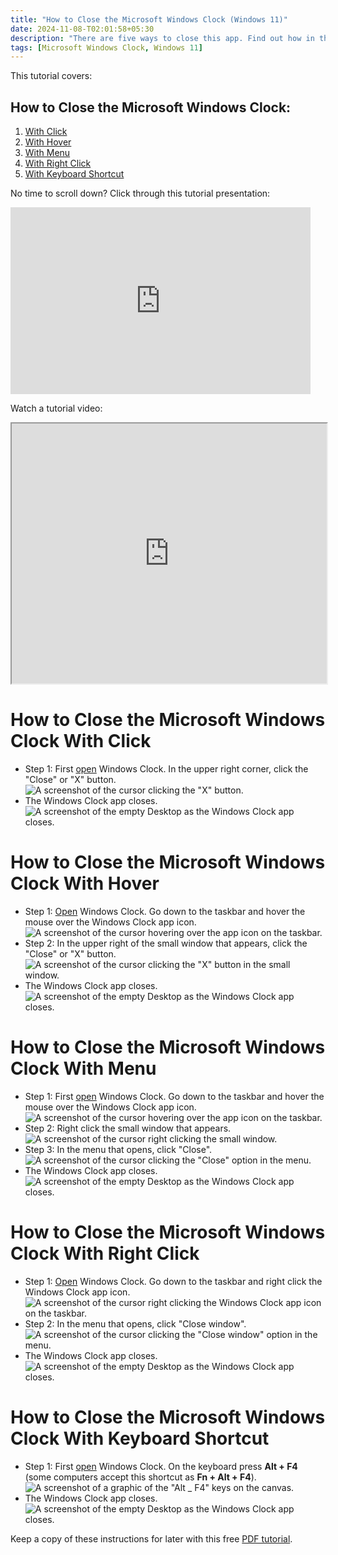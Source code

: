 ```yaml
---
title: "How to Close the Microsoft Windows Clock (Windows 11)"
date: 2024-11-08-T02:01:58+05:30
description: "There are five ways to close this app. Find out how in this post."
tags: [Microsoft Windows Clock, Windows 11]
---
```

This tutorial covers:

## How to Close the Microsoft Windows Clock:
1. [With Click](#1)
2. [With Hover](#2)
3. [With Menu](#3)
4. [With Right Click](#4)
5. [With Keyboard Shortcut](#5)

<p>No time to scroll down? Click through this tutorial presentation:</p>
<iframe src="https://docs.google.com/presentation/d/1SYz1ip0HcDwZ5wj_qVPDyv3QLKZr_hePhlfJDilb5Tg/embed?start=false&loop=false&delayms=3000" frameborder="0" width="480" height="299" allowfullscreen="true" mozallowfullscreen="true" webkitallowfullscreen="true"></iframe>

<br />

Watch a tutorial video:
<iframe class="BLOG_video_class" allowfullscreen="" youtube-src-id="pGn0MPo3f1U" width="100%" height="416" src="https://www.youtube.com/embed/pGn0MPo3f1U"></iframe>

<br />

<h1 id="1">How to Close the Microsoft Windows Clock With Click</h1>

* Step 1: First [open](https://qhtutorials.github.io/posts/how-to-open-microsoft-windows-clock/) Windows Clock. In the upper right corner, click the "Close" or "X" button. <div class="stepimage">![A screenshot of the cursor clicking the "X" button.](blogclickxtoclose.png "Click 'X' ")</div>
* The Windows Clock app closes. <div class="stepimage">![A screenshot of the empty Desktop as the Windows Clock app closes.](blogcloseclockedit.png "The app closes")</div>

<h1 id="2">How to Close the Microsoft Windows Clock With Hover</h1>

* Step 1: [Open](https://qhtutorials.github.io/posts/how-to-open-microsoft-windows-clock/) Windows Clock. Go down to the taskbar and hover the mouse over the Windows Clock app icon. <div class="stepimage">![A screenshot of the cursor hovering over the app icon on the taskbar.](bloghoveroverappicon.png "Hover over the app icon")</div>
* Step 2: In the upper right of the small window that appears, click the "Close" or "X" button. <div class="stepimage">![A screenshot of the cursor clicking the "X" button in the small window.](bloghoverclose.png "Click the 'X' ")</div>
* The Windows Clock app closes. <div class="stepimage">![A screenshot of the empty Desktop as the Windows Clock app closes.](blogcloseclockedit.png "The app closes")</div>

<h1 id="3">How to Close the Microsoft Windows Clock With Menu</h1>

* Step 1: First [open](https://qhtutorials.github.io/posts/how-to-open-microsoft-windows-clock/) Windows Clock. Go down to the taskbar and hover the mouse over the Windows Clock app icon. <div class="stepimage">![A screenshot of the cursor hovering over the app icon on the taskbar.](bloghoveroverappicon.png "Hover over the app icon")</div>
* Step 2: Right click the small window that appears. <div class="stepimage">![A screenshot of the cursor right clicking the small window.](bloghoverrightclick1.png "Right click the small window")</div>
* Step 3: In the menu that opens, click "Close". <div class="stepimage">![A screenshot of the cursor clicking the "Close" option in the menu.](bloghoverrightclick2.png "Click 'Close' ")</div>
* The Windows Clock app closes. <div class="stepimage">![A screenshot of the empty Desktop as the Windows Clock app closes.](blogcloseclockedit.png "The app closes")</div>

<h1 id="4">How to Close the Microsoft Windows Clock With Right Click</h1>

* Step 1: [Open](https://qhtutorials.github.io/posts/how-to-open-microsoft-windows-clock/) Windows Clock. Go down to the taskbar and right click the Windows Clock app icon. <div class="stepimage">![A screenshot of the cursor right clicking the Windows Clock app icon on the taskbar.](blogrightclicktopin1.png "Right click the app icon")</div>
* Step 2: In the menu that opens, click "Close window". <div class="stepimage">![A screenshot of the cursor clicking the "Close window" option in the menu.](blogrightclickclosewindow.png "Click 'Close window' ")</div>
* The Windows Clock app closes. <div class="stepimage">![A screenshot of the empty Desktop as the Windows Clock app closes.](blogcloseclockedit.png "The app closes")</div>

<h1 id="5">How to Close the Microsoft Windows Clock With Keyboard Shortcut</h1>

* Step 1: First [open](https://qhtutorials.github.io/posts/how-to-open-microsoft-windows-clock/) Windows Clock. On the keyboard press **Alt + F4** (some computers accept this shortcut as **Fn + Alt + F4**). <div class="stepimage">![A screenshot of a graphic of the "Alt _ F4" keys on the canvas.](blogaltf4.png "Press 'Alt + F4' ")</div>
* The Windows Clock app closes. <div class="stepimage">![A screenshot of the empty Desktop as the Windows Clock app closes.](blogcloseclockedit.png "The app closes")</div>

Keep a copy of these instructions for later with this free [PDF tutorial](https://drive.google.com/file/d/1EYmzLwrXSjfVwZDsIB_kZMDPy31qn-h8/view?usp=sharing).

<br />







